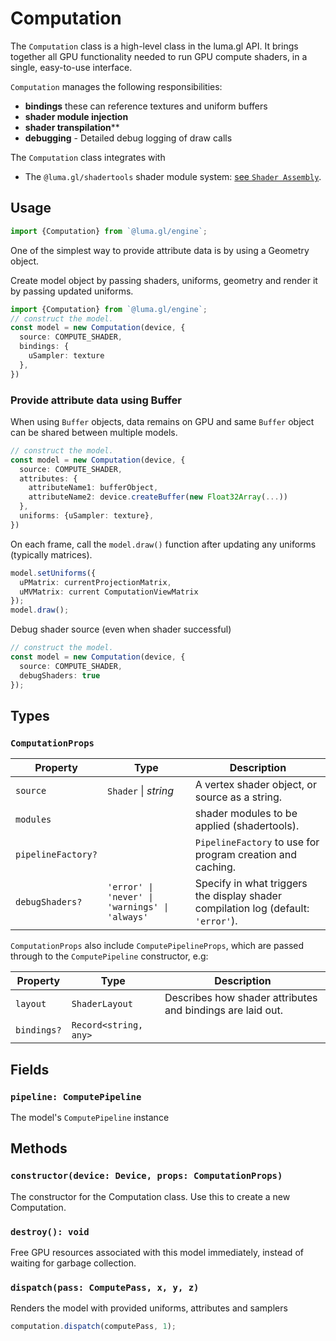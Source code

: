 # Computation

The `Computation` class is a high-level class in the luma.gl API. It brings together all GPU functionality needed to run GPU compute shaders, in a single, easy-to-use interface.

`Computation` manages the following responsibilities:
- **bindings** these can reference textures and uniform buffers
- **shader module injection**
- **shader transpilation****
- **debugging** - Detailed debug logging of draw calls

The `Computation` class integrates with 
- The `@luma.gl/shadertools` shader module system: [see `Shader Assembly`]( /docs/api-reference/shadertools/shader-assembler).

## Usage

```typescript
import {Computation} from `@luma.gl/engine`;
```

One of the simplest way to provide attribute data is by using a Geometry object.

Create model object by passing shaders, uniforms, geometry and render it by passing updated uniforms.

```typescript
import {Computation} from `@luma.gl/engine`;
// construct the model.
const model = new Computation(device, {
  source: COMPUTE_SHADER,
  bindings: {
    uSampler: texture
  },
})
```

### Provide attribute data using Buffer

When using `Buffer` objects, data remains on GPU and same `Buffer` object can be shared between multiple models.

```typescript
// construct the model.
const model = new Computation(device, {
  source: COMPUTE_SHADER,
  attributes: {
    attributeName1: bufferObject,
    attributeName2: device.createBuffer(new Float32Array(...))
  },
  uniforms: {uSampler: texture},
})
```

On each frame, call the `model.draw()` function after updating any uniforms (typically matrices).

```ts
model.setUniforms({
  uPMatrix: currentProjectionMatrix,
  uMVMatrix: current ComputationViewMatrix
});
model.draw();
```

Debug shader source (even when shader successful)
```ts
// construct the model.
const model = new Computation(device, {
  source: COMPUTE_SHADER,
  debugShaders: true
});
```

## Types

### `ComputationProps`

| Property           | Type                                           | Description                                                                       |
| ------------------ | ---------------------------------------------- | --------------------------------------------------------------------------------- |
| `source`               | `Shader` \| _string_                           | A vertex shader object, or source as a string.                                    |
| `modules`          |                                                | shader modules to be applied (shadertools).                                       |
| `pipelineFactory?` |                                                | `PipelineFactory` to use for program creation and caching.                        |
| `debugShaders?`    | `'error' \| 'never' \| 'warnings' \| 'always'` | Specify in what triggers the display shader compilation log (default: `'error'`). |

`ComputationProps` also include `ComputePipelineProps`, which are passed through to the `ComputePipeline` constructor, e.g:

| Property          | Type                       | Description                                                                             |
| ----------------- | -------------------------- | --------------------------------------------------------------------------------------- |
| `layout`          | `ShaderLayout`             | Describes how shader attributes and bindings are laid out.                              |
| `bindings?`       | `Record<string, any>`      |                                                                                         |


## Fields

### `pipeline: ComputePipeline`

The model's `ComputePipeline` instance

## Methods

### `constructor(device: Device, props: ComputationProps)`

The constructor for the Computation class. Use this to create a new Computation.

### `destroy(): void`

Free GPU resources associated with this model immediately, instead of waiting for garbage collection.

### `dispatch(pass: ComputePass, x, y, z)`

Renders the model with provided uniforms, attributes and samplers

```typescript
computation.dispatch(computePass, 1);
```
